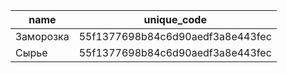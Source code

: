 | name | unique_code |
| --- | --- |
| Заморозка | 55f1377698b84c6d90aedf3a8e443fec |
| Сырье | 55f1377698b84c6d90aedf3a8e443fec |
